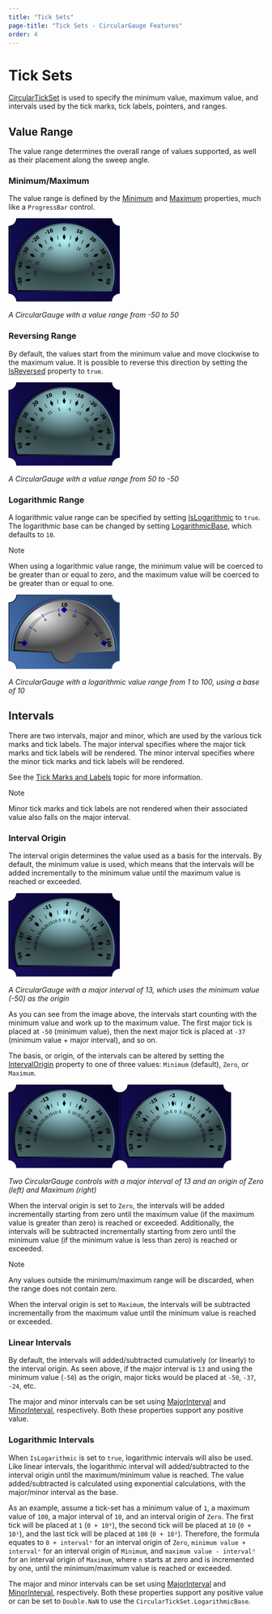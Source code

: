 ```yaml
---
title: "Tick Sets"
page-title: "Tick Sets - CircularGauge Features"
order: 4
---
```

# Tick Sets

[CircularTickSet](xref:@ActiproUIRoot.Controls.Gauge.CircularTickSet) is used to specify the minimum value, maximum value, and intervals used by the tick marks, tick labels, pointers, and ranges.

## Value Range

The value range determines the overall range of values supported, as well as their placement along the sweep angle.

### Minimum/Maximum

The value range is defined by the [Minimum](xref:@ActiproUIRoot.Controls.Gauge.Primitives.TickSetBase.Minimum) and [Maximum](xref:@ActiproUIRoot.Controls.Gauge.Primitives.TickSetBase.Maximum) properties, much like a `ProgressBar` control.

![Screenshot](../images/circular-tick-set.png)

*A CircularGauge with a value range from -50 to 50*

### Reversing Range

By default, the values start from the minimum value and move clockwise to the maximum value. It is possible to reverse this direction by setting the [IsReversed](xref:@ActiproUIRoot.Controls.Gauge.Primitives.TickSetBase.IsReversed) property to `true`.

![Screenshot](../images/circular-tick-set-reversed.png)

*A CircularGauge with a value range from 50 to -50*

### Logarithmic Range

A logarithmic value range can be specified by setting [IsLogarithmic](xref:@ActiproUIRoot.Controls.Gauge.Primitives.TickSetBase.IsLogarithmic) to `true`. The logarithmic base can be changed by setting [LogarithmicBase](xref:@ActiproUIRoot.Controls.Gauge.Primitives.TickSetBase.LogarithmicBase), which defaults to `10`.

> [!NOTE]
> When using a logarithmic value range, the minimum value will be coerced to be greater than or equal to zero, and the maximum value will be coerced to be greater than or equal to one.

![Screenshot](../images/circular-tick-set-logarithmic.png)

*A CircularGauge with a logarithmic value range from 1 to 100, using a base of 10*

## Intervals

There are two intervals, major and minor, which are used by the various tick marks and tick labels. The major interval specifies where the major tick marks and tick labels will be rendered. The minor interval specifies where the minor tick marks and tick labels will be rendered.

See the [Tick Marks and Labels](tick-marks-and-labels.md) topic for more information.

> [!NOTE]
> Minor tick marks and tick labels are not rendered when their associated value also falls on the major interval.

### Interval Origin

The interval origin determines the value used as a basis for the intervals. By default, the minimum value is used, which means that the intervals will be added incrementally to the minimum value until the maximum value is reached or exceeded.

![Screenshot](../images/circular-tick-set-interval-origin-minimum.png)

*A CircularGauge with a major interval of 13, which uses the minimum value (-50) as the origin*

As you can see from the image above, the intervals start counting with the minimum value and work up to the maximum value. The first major tick is placed at `-50` (minimum value), then the next major tick is placed at `-37` (minimum value + major interval), and so on.

The basis, or origin, of the intervals can be altered by setting the [IntervalOrigin](xref:@ActiproUIRoot.Controls.Gauge.Primitives.TickSetBase.IntervalOrigin) property to one of three values: `Minimum` (default), `Zero`, or `Maximum`.

![Screenshot](../images/circular-tick-set-interval-origin-zero.png)![Screenshot](../images/circular-tick-set-interval-origin-maximum.png)

*Two CircularGauge controls with a major interval of 13 and an origin of Zero (left) and Maximum (right)*

When the interval origin is set to `Zero`, the intervals will be added incrementally starting from zero until the maximum value (if the maximum value is greater than zero) is reached or exceeded. Additionally, the intervals will be subtracted incrementally starting from zero until the minimum value (if the minimum value is less than zero) is reached or exceeded.

> [!NOTE]
> Any values outside the minimum/maximum range will be discarded, when the range does not contain zero.

When the interval origin is set to `Maximum`, the intervals will be subtracted incrementally from the maximum value until the minimum value is reached or exceeded.

### Linear Intervals

By default, the intervals will added/subtracted cumulatively (or linearly) to the interval origin. As seen above, if the major interval is `13` and using the minimum value (`-50`) as the origin, major ticks would be placed at `-50`, `-37`, `-24`, etc.

The major and minor intervals can be set using [MajorInterval](xref:@ActiproUIRoot.Controls.Gauge.Primitives.TickSetBase.MajorInterval) and [MinorInterval](xref:@ActiproUIRoot.Controls.Gauge.Primitives.TickSetBase.MinorInterval), respectively. Both these properties support any positive value.

### Logarithmic Intervals

When `IsLogarithmic` is set to `true`, logarithmic intervals will also be used. Like linear intervals, the logarithmic interval will added/subtracted to the interval origin until the maximum/minimum value is reached. The value added/subtracted is calculated using exponential calculations, with the major/minor interval as the base.

As an example, assume a tick-set has a minimum value of `1`, a maximum value of `100`, a major interval of `10`, and an interval origin of `Zero`. The first tick will be placed at `1` (`0 + 10⁰`), the second tick will be placed at `10` (`0 + 10¹`), and the last tick will be placed at `100` (`0 + 10²`).  Therefore, the formula equates to `0 + intervalⁿ` for an interval origin of `Zero`, `minimum value + intervalⁿ` for an interval origin of `Minimum`, and `maximum value - intervalⁿ` for an interval origin of `Maximum`, where `n` starts at zero and is incremented by one, until the minimum/maximum value is reached or exceeded.

The major and minor intervals can be set using [MajorInterval](xref:@ActiproUIRoot.Controls.Gauge.Primitives.TickSetBase.MajorInterval) and [MinorInterval](xref:@ActiproUIRoot.Controls.Gauge.Primitives.TickSetBase.MinorInterval), respectively. Both these properties support any positive value or can be set to `Double.NaN` to use the `CircularTickSet.LogarithmicBase`.
